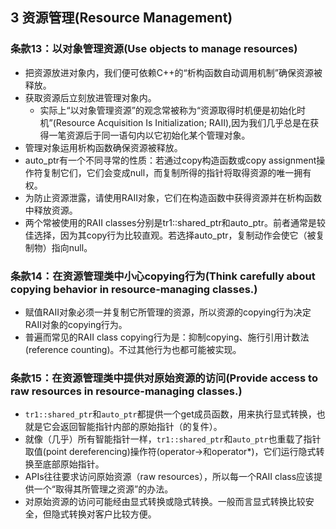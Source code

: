 ## 3 资源管理(Resource Management)
### 条款13：以对象管理资源(Use objects to manage resources)
- 把资源放进对象内，我们便可依赖C++的“析构函数自动调用机制”确保资源被释放。
- 获取资源后立刻放进管理对象内。
	- 实际上“以对象管理资源”的观念常被称为“资源取得时机便是初始化时机”(Resource Acquisition Is Initialization; RAII),因为我们几乎总是在获得一笔资源后于同一语句内以它初始化某个管理对象。
- 管理对象运用析构函数确保资源被释放。
- auto_ptr有一个不同寻常的性质：若通过copy构造函数或copy assignment操作符复制它们，它们会变成null，而复制所得的指针将取得资源的唯一拥有权。
- 为防止资源泄露，请使用RAII对象，它们在构造函数中获得资源并在析构函数中释放资源。
- 两个常被使用的RAII classes分别是tr1::shared_ptr和auto_ptr。前者通常是较佳选择，因为其copy行为比较直观。若选择auto_ptr，复制动作会使它（被复制物）指向null。

### 条款14：在资源管理类中小心copying行为(Think carefully about copying behavior in resource-managing classes.)
- 赋值RAII对象必须一并复制它所管理的资源，所以资源的copying行为决定RAII对象的copying行为。
- 普遍而常见的RAII class copying行为是：抑制copying、施行引用计数法(reference counting)。不过其他行为也都可能被实现。

### 条款15：在资源管理类中提供对原始资源的访问(Provide access to raw resources in resource-managing classes.)
- `tr1::shared_ptr`和`auto_ptr`都提供一个get成员函数，用来执行显式转换，也就是它会返回智能指针内部的原始指针（的复件）。
- 就像（几乎）所有智能指针一样，`tr1::shared_ptr`和`auto_ptr`也重载了指针取值(point dereferencing)操作符(operator->和operator*)，它们运行隐式转换至底部原始指针。
- APIs往往要求访问原始资源（raw resources），所以每一个RAII class应该提供一个“取得其所管理之资源”的办法。
- 对原始资源的访问可能经由显式转换或隐式转换。一般而言显式转换比较安全，但隐式转换对客户比较方便。